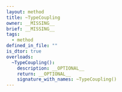 ```yaml
---
layout: method
title: ~TypeCoupling
owner: __MISSING__
brief: __MISSING__
tags:
  - method
defined_in_file: ""
is_dtor: true
overloads:
  ~TypeCoupling():
    description: __OPTIONAL__
    return: __OPTIONAL__
    signature_with_names: ~TypeCoupling()
---
```

